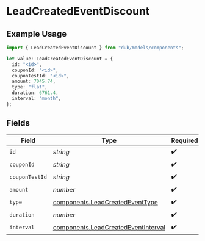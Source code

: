 # LeadCreatedEventDiscount

## Example Usage

```typescript
import { LeadCreatedEventDiscount } from "dub/models/components";

let value: LeadCreatedEventDiscount = {
  id: "<id>",
  couponId: "<id>",
  couponTestId: "<id>",
  amount: 7045.74,
  type: "flat",
  duration: 6761.4,
  interval: "month",
};
```

## Fields

| Field                                                                                      | Type                                                                                       | Required                                                                                   | Description                                                                                |
| ------------------------------------------------------------------------------------------ | ------------------------------------------------------------------------------------------ | ------------------------------------------------------------------------------------------ | ------------------------------------------------------------------------------------------ |
| `id`                                                                                       | *string*                                                                                   | :heavy_check_mark:                                                                         | N/A                                                                                        |
| `couponId`                                                                                 | *string*                                                                                   | :heavy_check_mark:                                                                         | N/A                                                                                        |
| `couponTestId`                                                                             | *string*                                                                                   | :heavy_check_mark:                                                                         | N/A                                                                                        |
| `amount`                                                                                   | *number*                                                                                   | :heavy_check_mark:                                                                         | N/A                                                                                        |
| `type`                                                                                     | [components.LeadCreatedEventType](../../models/components/leadcreatedeventtype.md)         | :heavy_check_mark:                                                                         | N/A                                                                                        |
| `duration`                                                                                 | *number*                                                                                   | :heavy_check_mark:                                                                         | N/A                                                                                        |
| `interval`                                                                                 | [components.LeadCreatedEventInterval](../../models/components/leadcreatedeventinterval.md) | :heavy_check_mark:                                                                         | N/A                                                                                        |